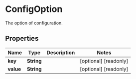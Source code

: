 

# ConfigOption

The option of configuration.

## Properties

| Name | Type | Description | Notes |
|------------ | ------------- | ------------- | -------------|
|**key** | **String** |  |  [optional] [readonly] |
|**value** | **String** |  |  [optional] [readonly] |



